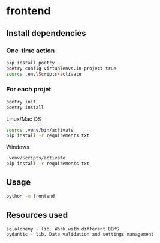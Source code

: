 # frontend

## Install dependencies

### One-time action

```bash
pip install poetry
poetry config virtualenvs.in-project true
source .env\Scripts\activate
```

### For each projet

```bash
poetry init
poetry install
```

Linux/Mac OS

```bash
source .venv/bin/activate
pip install -r requirements.txt
```

Windows

```bash
.venv/Scripts/activate
pip install -r requirements.txt
```

## Usage

```bash
python -m frontend
```

## Resources used

```bash
sqlalchemy - lib. Work with different DBMS
pydantic - lib. Data validation and settings management
```
